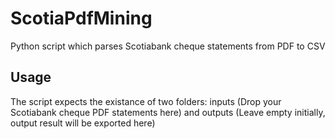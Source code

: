 # ScotiaPdfMining
Python script which parses Scotiabank cheque statements from PDF to CSV

## Usage
The script expects the existance of two folders: inputs (Drop your Scotiabank cheque PDF statements here) and outputs (Leave empty initially, output result will be exported here)
